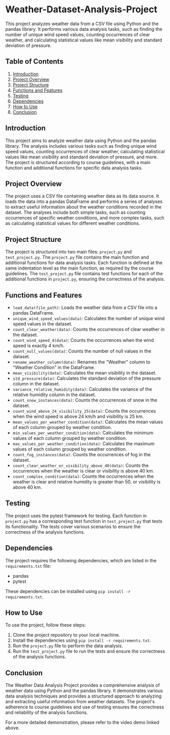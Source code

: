 # Weather-Dataset-Analysis-Project
This project analyzes weather data from a CSV file using Python and the pandas library. It performs various data analysis tasks, such as finding the number of unique wind speed values, counting occurrences of clear weather, and calculating statistical values like mean visibility and standard deviation of pressure.

## Table of Contents
1. [Introduction](#introduction)
2. [Project Overview](#project-overview)
3. [Project Structure](#project-structure)
4. [Functions and Features](#functions-and-features)
5. [Testing](#testing)
6. [Dependencies](#dependencies)
7. [How to Use](#how-to-use)
8. [Conclusion](#conclusion)

## Introduction
This project aims to analyze weather data using Python and the pandas library. The analysis includes various tasks such as finding unique wind speed values, counting occurrences of clear weather, calculating statistical values like mean visibility and standard deviation of pressure, and more. The project is structured according to course guidelines, with a main function and additional functions for specific data analysis tasks.

## Project Overview
The project uses a CSV file containing weather data as its data source. It loads the data into a pandas DataFrame and performs a series of analyses to extract useful information about the weather conditions recorded in the dataset. The analyses include both simple tasks, such as counting occurrences of specific weather conditions, and more complex tasks, such as calculating statistical values for different weather conditions.

## Project Structure
The project is structured into two main files: `project.py` and `test_project.py`. The `project.py` file contains the main function and additional functions for data analysis tasks. Each function is defined at the same indentation level as the main function, as required by the course guidelines. The `test_project.py` file contains test functions for each of the additional functions in `project.py`, ensuring the correctness of the analysis.

## Functions and Features
- `load_data(file_path)`: Loads the weather data from a CSV file into a pandas DataFrame.
- `unique_wind_speed_values(data)`: Calculates the number of unique wind speed values in the dataset.
- `count_clear_weather(data)`: Counts the occurrences of clear weather in the dataset.
- `count_wind_speed_4(data)`: Counts the occurrences when the wind speed is exactly 4 km/h.
- `count_null_values(data)`: Counts the number of null values in the dataset.
- `rename_weather_column(data)`: Renames the "Weather" column to "Weather Condition" in the DataFrame.
- `mean_visibility(data)`: Calculates the mean visibility in the dataset.
- `std_pressure(data)`: Calculates the standard deviation of the pressure column in the dataset.
- `variance_relative_humidity(data)`: Calculates the variance of the relative humidity column in the dataset.
- `count_snow_instances(data)`: Counts the occurrences of snow in the dataset.
- `count_wind_above_24_visibility_25(data)`: Counts the occurrences when the wind speed is above 24 km/h and visibility is 25 km.
- `mean_values_per_weather_condition(data)`: Calculates the mean values of each column grouped by weather condition.
- `min_values_per_weather_condition(data)`: Calculates the minimum values of each column grouped by weather condition.
- `max_values_per_weather_condition(data)`: Calculates the maximum values of each column grouped by weather condition.
- `count_fog_instances(data)`: Counts the occurrences of fog in the dataset.
- `count_clear_weather_or_visibility_above_40(data)`: Counts the occurrences when the weather is clear or visibility is above 40 km.
- `count_complex_condition(data)`: Counts the occurrences when the weather is clear and relative humidity is greater than 50, or visibility is above 40 km.

## Testing
The project uses the pytest framework for testing. Each function in `project.py` has a corresponding test function in `test_project.py` that tests its functionality. The tests cover various scenarios to ensure the correctness of the analysis functions.

## Dependencies
The project requires the following dependencies, which are listed in the `requirements.txt` file:
- pandas
- pytest

These dependencies can be installed using `pip install -r requirements.txt`.

## How to Use
To use the project, follow these steps:
1. Clone the project repository to your local machine.
2. Install the dependencies using `pip install -r requirements.txt`.
3. Run the `project.py` file to perform the data analysis.
4. Run the `test_project.py` file to run the tests and ensure the correctness of the analysis functions.

## Conclusion
The Weather Data Analysis Project provides a comprehensive analysis of weather data using Python and the pandas library. It demonstrates various data analysis techniques and provides a structured approach to analyzing and extracting useful information from weather datasets. The project's adherence to course guidelines and use of testing ensures the correctness and reliability of the analysis functions.

For a more detailed demonstration, please refer to the video demo linked above.


